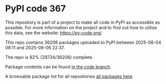 # PyPI code 367

This repository is part of a project to make all code in PyPI as accessible as possible. For more information 
on the project and to find out how to utilise this data, see the website: https://py-code.org/

This repo contains 36206 packages uploaded to PyPI between 
2025-08-04 09:11 and 2025-08-06 22:37.

The repo is 82% (29734/36206) complete.

Package contents can be found [in the code branch](https://github.com/pypi-data/pypi-mirror-367/tree/code/packages).

A browsable package list for all repositories [all packages here](https://py-code.org/repositories/pypi-mirror-367).


